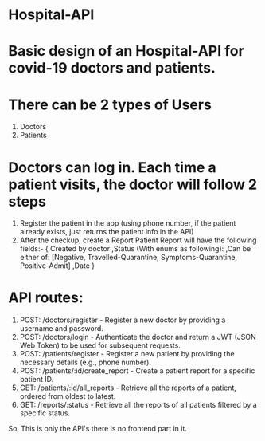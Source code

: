 # Hospital-API
# Basic design of an Hospital-API for covid-19 doctors and patients. 
# There can be 2 types of Users
1. Doctors
2. Patients

# Doctors can log in. Each time a patient visits, the doctor will follow 2 steps

1. Register the patient in the app (using phone number, if the patient already exists, just returns the patient info in the API)
2. After the checkup, create a Report Patient Report will have the following fields:-
{ Created by doctor ,Status (With enums as following): ,Can be either of: [Negative, Travelled-Quarantine, Symptoms-Quarantine, Positive-Admit] ,Date }

# API routes:
1. POST: /doctors/register - Register a new doctor by providing a username
and password.
2. POST: /doctors/login - Authenticate the doctor and return a JWT (JSON Web
Token) to be used for subsequent requests.
3. POST: /patients/register - Register a new patient by providing the necessary
details (e.g., phone number).
4. POST: /patients/:id/create_report - Create a patient report for a specific
patient ID.
5. GET: /patients/:id/all_reports - Retrieve all the reports of a patient, ordered
from oldest to latest.
6. GET: /reports/:status - Retrieve all the reports of all patients filtered by a
specific status.

So, This is only the API's there is no frontend part in it.
